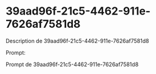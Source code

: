 # 39aad96f-21c5-4462-911e-7626af7581d8

Description de 39aad96f-21c5-4462-911e-7626af7581d8

Prompt:

Prompt de 39aad96f-21c5-4462-911e-7626af7581d8